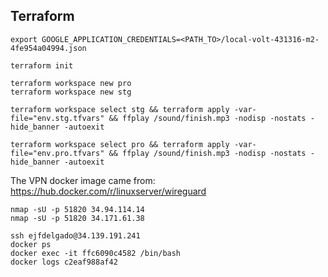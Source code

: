 ## Terraform
```
export GOOGLE_APPLICATION_CREDENTIALS=<PATH_TO>/local-volt-431316-m2-4fe954a04994.json

terraform init

terraform workspace new pro
terraform workspace new stg

terraform workspace select stg && terraform apply -var-file="env.stg.tfvars" && ffplay /sound/finish.mp3 -nodisp -nostats -hide_banner -autoexit

terraform workspace select pro && terraform apply -var-file="env.pro.tfvars" && ffplay /sound/finish.mp3 -nodisp -nostats -hide_banner -autoexit
```

The VPN docker image came from: https://hub.docker.com/r/linuxserver/wireguard

```
nmap -sU -p 51820 34.94.114.14
nmap -sU -p 51820 34.171.61.38
```

```
ssh ejfdelgado@34.139.191.241
docker ps
docker exec -it ffc6090c4582 /bin/bash
docker logs c2eaf988af42
```